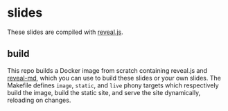 # slides

These slides are compiled with [reveal.js](https://revealjs.com/).

## build

This repo builds a Docker image from scratch containing reveal.js and [reveal-md](https://github.com/webpro/reveal-md), which you can use to build these slides or your own slides. The Makefile defines `image`, `static`, and `live` phony targets which respectively build the image, build the static site, and serve the site dynamically, reloading on changes.
